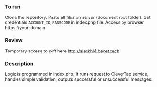 ### To run
Clone the repository. Paste all files on server (document root folder). Set credentials
```ACCOUNT_ID```, ```PASSCODE``` in index.php file. Access by browser https://your-domain
### Review
Temporary access to soft here http://alexkhl4.beget.tech
### Description
Logic is programmed in index.php. It runs request to CleverTap service, handles simple validation, outputs successful or
unsuccessful messages.